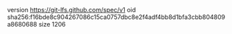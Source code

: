 version https://git-lfs.github.com/spec/v1
oid sha256:f16bde8c904267086c15ca0757dbc8e2f4adf4bb8d1bfa3cbb804809a8680688
size 1206

